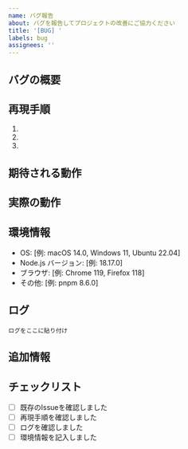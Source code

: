 ```yaml
---
name: バグ報告
about: バグを報告してプロジェクトの改善にご協力ください
title: '[BUG] '
labels: bug
assignees: ''
---
```


## バグの概要
<!-- バグの簡潔な説明を記述してください -->

## 再現手順
<!-- バグを再現するための手順を記述してください -->
1. 
2. 
3. 

## 期待される動作
<!-- 期待される動作を記述してください -->

## 実際の動作
<!-- 実際に起こった動作を記述してください -->

## 環境情報
- OS: [例: macOS 14.0, Windows 11, Ubuntu 22.04]
- Node.js バージョン: [例: 18.17.0]
- ブラウザ: [例: Chrome 119, Firefox 118]
- その他: [例: pnpm 8.6.0]

## ログ
<!-- 関連するログを貼り付けてください -->
```
ログをここに貼り付け
```

## 追加情報
<!-- その他、バグに関連する情報があれば記述してください -->

## チェックリスト
- [ ] 既存のIssueを確認しました
- [ ] 再現手順を確認しました
- [ ] ログを確認しました
- [ ] 環境情報を記入しました
